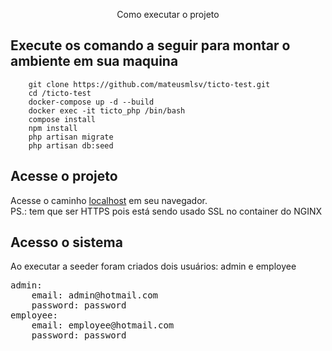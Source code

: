 <p align="center">
Como executar o projeto
</p>

## Execute os comando a seguir para montar o ambiente em sua maquina

```
    git clone https://github.com/mateusmlsv/ticto-test.git
    cd /ticto-test
    docker-compose up -d --build
    docker exec -it ticto_php /bin/bash
    compose install
    npm install
    php artisan migrate
    php artisan db:seed
```

## Acesse o projeto

Acesse o caminho [localhost](https://localhost) em seu navegador.</br>
PS.: tem que ser HTTPS pois está sendo usado SSL no container do NGINX

## Acesso o sistema

Ao executar a seeder foram criados dois usuários: admin e employee

<pre>
admin:
    email: admin@hotmail.com
    password: password
employee:
    email: employee@hotmail.com
    password: password
</pre>
